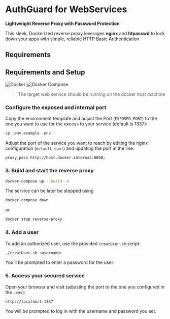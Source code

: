 # AuthGuard for WebServices
**Lightweight Reverse Proxy with Password Protection**
 
This sleek, Dockerized reverse proxy leverages **nginx** and **htpasswd** to lock down your apps with simple, reliable HTTP Basic Authentication

## Requirements

## Requirements and Setup

![Docker](https://img.shields.io/badge/Docker-grey?logo=docker)
![Docker Compose](https://img.shields.io/badge/Docker%20Compose-grey?logo=docker)

> The target web service should be running on the docker host machine

### Configure the exposed and internal port

Copy the environment template and adjust the Port (`EXPOSED_PORT`) to the one you want to use for the excess to your service (default is 1337):

```bash
cp .env.example .env
```

Adjust the port of the service you want to reach by editing the nginx configuration (`default.conf`) and updating the port in the line:
```
proxy_pass http://host.docker.internal:8000;
```

### 3. Build and start the reverse proxy

```bash
docker-compose up --build -d
```

The service can be later be stopped using 

```bash
docker-compose down
```

or

```bash
docker stop reverse-proxy
```

### 4. Add a user

To add an authorized user, use the provided `creatUser.sh` script:

```bash
./creatUser.sh <username>
```

You’ll be prompted to enter a password for the user.

### 5. Access your secured service

Open your browser and visit (adjusting the port to the one you configured in the `.env`):

```
http://localhost:1337
```

You will be prompted to log in with the username and password you set.

